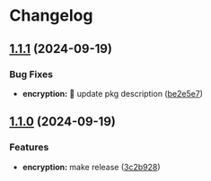 # Changelog

## [1.1.1](https://github.com/TomKopp/utils/compare/utils-encryption-v1.1.0...utils-encryption-v1.1.1) (2024-09-19)


### Bug Fixes

* **encryption:** :memo: update pkg description ([be2e5e7](https://github.com/TomKopp/utils/commit/be2e5e7f56512267b471136126e9011785cffd1e))

## [1.1.0](https://github.com/TomKopp/utils/compare/utils-encryption-v1.0.0...utils-encryption-v1.1.0) (2024-09-19)


### Features

* **encryption:** make release ([3c2b928](https://github.com/TomKopp/utils/commit/3c2b9289a50fb8ab1a2c3be5f4cbf95c69298cbe))
